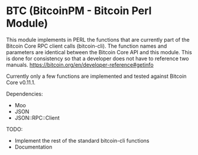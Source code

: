 # BTC (BitcoinPM - Bitcoin Perl Module) 
This module implements in PERL the functions that are currently part of 
the Bitcoin Core RPC client calls (bitcoin-cli). The function names and 
parameters are identical between the Bitcoin Core API and this module. 
This is done for consistency so that a developer does not have to 
reference two manuals.
https://bitcoin.org/en/developer-reference#getinfo

Currently only a few functions are implemented and tested against Bitcoin 
Core v0.11.1.

Dependencies:
   - Moo
   - JSON
   - JSON::RPC::Client

TODO:
   - Implement the rest of the standard bitcoin-cli functions
   - Documentation
